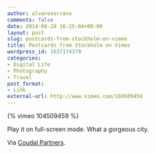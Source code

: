 ```yaml
---
author: alvaroserrano
comments: false
date: 2014-08-28 16:25:04+00:00
layout: post
slug: postcards-from-stockholm-on-vimeo
title: Postcards from Stockholm on Vimeo
wordpress_id: 1637174379
categories:
- Digital Life
- Photography
- Travel
post_format:
- Link
external-url: http://www.vimeo.com/104509459
---
```


{% vimeo 104509459 %}

Play it on full-screen mode. What a gorgeous city. 

Via [Coudal Partners](http://coudal.com/archives/2014/08/postcards_from_1.php).
